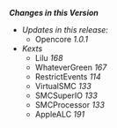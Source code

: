 _**Changes in this Version**_

- _Updates in this release:_    
    - Opencore _1.0.1_
- _Kexts_
    - Lilu _168_
    - WhateverGreen _167_
    - RestrictEvents _114_
    - VirtualSMC _133_
    - SMCSuperIO _133_
    - SMCProcessor _133_ 
    - AppleALC _191_      